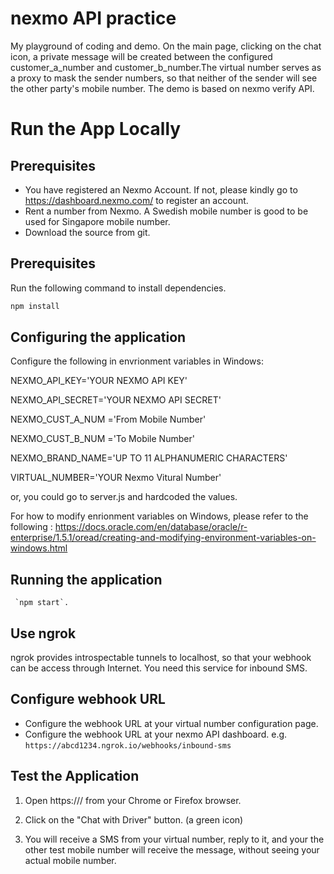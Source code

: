 # nexmo API practice 
My playground of coding and demo. On the main page, clicking on the chat icon, a private message will be created between the configured customer_a_number and customer_b_number.The virtual number serves as a proxy to mask the sender numbers, so that neither of the sender will see the other party's mobile number.
The demo is based on nexmo verify API. 

# Run the App Locally

## Prerequisites
* You have registered an Nexmo Account. If not, please kindly go to https://dashboard.nexmo.com/ to register an account.
* Rent a number from Nexmo. A Swedish mobile number is good to be used for Singapore mobile number.
* Download the source from git.

## Prerequisites
Run the following command to install dependencies.

```bash
npm install
```

## Configuring the application

Configure the following in envrionment variables in Windows:

NEXMO_API_KEY='YOUR NEXMO API KEY'

NEXMO_API_SECRET='YOUR NEXMO API SECRET'

NEXMO_CUST_A_NUM ='From Mobile Number'

NEXMO_CUST_B_NUM ='To Mobile Number'

NEXMO_BRAND_NAME='UP TO 11 ALPHANUMERIC CHARACTERS'

VIRTUAL_NUMBER='YOUR Nexmo Vitural Number'

or, you could go to server.js and hardcoded the values.

For how to modify enrionment variables on Windows, please refer to the following :
https://docs.oracle.com/en/database/oracle/r-enterprise/1.5.1/oread/creating-and-modifying-environment-variables-on-windows.html

## Running the application
```
 `npm start`.
```
## Use ngrok 
ngrok provides introspectable tunnels to localhost, so that your webhook can be access through Internet.
You need this service for inbound SMS. 

## Configure webhook URL
* Configure the webhook URL at your virtual number configuration page.
* Configure the webhook URL at your nexmo API dashboard. 
 e.g. `https://abcd1234.ngrok.io/webhooks/inbound-sms`
 
 
## Test the Application

1. Open https://<Your ngrok domain>/ from your Chrome or Firefox browser.

2. Click on the "Chat with Driver" button. (a green icon)

3. You will receive a SMS from your virtual number, reply to it, and your the other test mobile number will receive the message, without seeing your actual mobile number.

